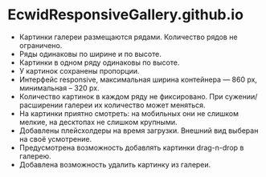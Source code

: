 # EcwidResponsiveGallery.github.io
- Картинки галереи размещаются рядами. Количество рядов не ограничено.
- Ряды одинаковы по ширине и по высоте. 
- Картинки в одном ряду одинаковы по высоте.
- У картинок сохранены пропорции.
- Интерфейс responsive, максимальная ширина контейнера — 860 px, минимальная – 320 px.
- Количество картинок в каждом ряду не фиксировано. При сужении/расширении галереи их количество может меняться. 
- На картинки приятно смотреть: на мобильных они не слишком мелкие, на десктопах не слишком крупными.
- Добавлены плейсхолдеры на время загрузки. Внешний вид выберан на своё усмотрение.
- Предусмотрена возможность добавлять картинки drag-n-drop в галерею.
- Добавлена возможность удалить картинку из галереи.